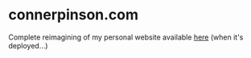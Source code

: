 # connerpinson.com

Complete reimagining of my personal website available [here](connerpinson.com) (when it's deployed...)